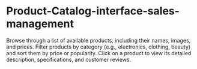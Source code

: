 # Product-Catalog-interface-sales-management
Browse through a list of available products, including their names, images, and prices. Filter products by category (e.g., electronics, clothing, beauty) and sort them by price or popularity. Click on a product to view its detailed description, specifications, and customer reviews.
